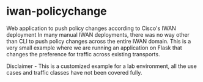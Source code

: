 # iwan-policychange
Web application to push policy changes according to Cisco's IWAN deployment
In many manual IWAN deployments, there was no way other than CLI to push policy changes across the entire IWAN domain. 
This is a very small example where we are running an application on Flask that changes the preference for traffic across existing transports.

Disclaimer - This is a customized example for a lab environment, all the use cases and traffic classes have not been covered fully.
